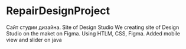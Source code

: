# RepairDesignProject
Сайт студии дизайна. Site of Design Studio
We creating site of Design Studio on the maket on Figma. Using HTLM, CSS, Figma.
Added mobile view and slider on java
